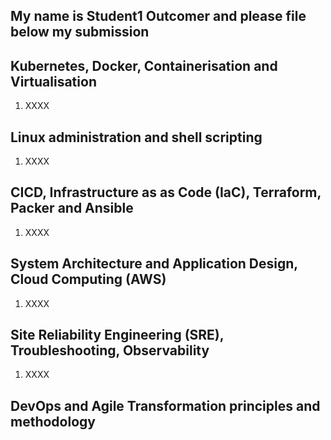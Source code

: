 ## My name is Student1 Outcomer and please file below my submission



## Kubernetes, Docker, Containerisation and Virtualisation

1. XXXX

## Linux administration and shell scripting

1. XXXX

## CICD, Infrastructure as as Code (IaC), Terraform, Packer and Ansible

1. XXXX

## System Architecture and Application Design, Cloud Computing (AWS)

1. XXXX


## Site Reliability Engineering (SRE), Troubleshooting, Observability

1. XXXX


## DevOps and Agile Transformation principles and methodology